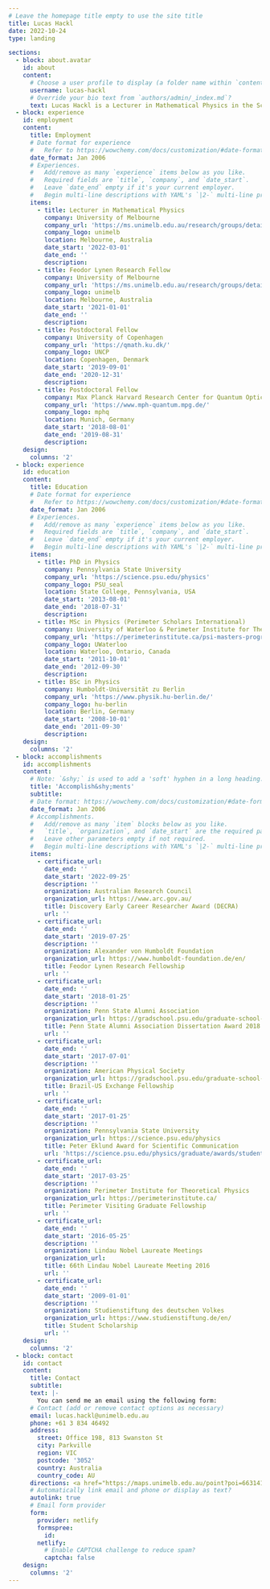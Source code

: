 ```yaml
---
# Leave the homepage title empty to use the site title
title: Lucas Hackl
date: 2022-10-24
type: landing

sections:
  - block: about.avatar
    id: about
    content:
      # Choose a user profile to display (a folder name within `content/authors/`)
      username: lucas-hackl
      # Override your bio text from `authors/admin/_index.md`?
      text: Lucas Hackl is a Lecturer in Mathematical Physics in the School of Mathematics and Statistics at the University of Melbourne. He is currently funded through a Feodor Lynen Research Fellowship of the Alexander von Humboldt Foundation. He is part of the <a href="https://ms.unimelb.edu.au/research/groups/details?gid=18%22">Mathematical Physics Research Group</a>.
  - block: experience
    id: employment
    content:
      title: Employment
      # Date format for experience
      #   Refer to https://wowchemy.com/docs/customization/#date-format
      date_format: Jan 2006
      # Experiences.
      #   Add/remove as many `experience` items below as you like.
      #   Required fields are `title`, `company`, and `date_start`.
      #   Leave `date_end` empty if it's your current employer.
      #   Begin multi-line descriptions with YAML's `|2-` multi-line prefix.
      items:
        - title: Lecturer in Mathematical Physics
          company: University of Melbourne
          company_url: 'https://ms.unimelb.edu.au/research/groups/details?gid=18%22'
          company_logo: unimelb
          location: Melbourne, Australia
          date_start: '2022-03-01'
          date_end: ''
          description: 
        - title: Feodor Lynen Research Fellow
          company: University of Melbourne
          company_url: 'https://ms.unimelb.edu.au/research/groups/details?gid=18%22'
          company_logo: unimelb
          location: Melbourne, Australia
          date_start: '2021-01-01'
          date_end: ''
          description: 
        - title: Postdoctoral Fellow
          company: University of Copenhagen
          company_url: 'https://qmath.ku.dk/'
          company_logo: UNCP
          location: Copenhagen, Denmark
          date_start: '2019-09-01'
          date_end: '2020-12-31'
          description: 
        - title: Postdoctoral Fellow
          company: Max Planck Harvard Research Center for Quantum Optics
          company_url: 'https://www.mph-quantum.mpg.de/'
          company_logo: mphq
          location: Munich, Germany
          date_start: '2018-08-01'
          date_end: '2019-08-31'
          description:
    design:
      columns: '2'
  - block: experience
    id: education
    content:
      title: Education
      # Date format for experience
      #   Refer to https://wowchemy.com/docs/customization/#date-format
      date_format: Jan 2006
      # Experiences.
      #   Add/remove as many `experience` items below as you like.
      #   Required fields are `title`, `company`, and `date_start`.
      #   Leave `date_end` empty if it's your current employer.
      #   Begin multi-line descriptions with YAML's `|2-` multi-line prefix.
      items:
        - title: PhD in Physics
          company: Pennsylvania State University
          company_url: 'https://science.psu.edu/physics'
          company_logo: PSU_seal
          location: State College, Pennsylvania, USA
          date_start: '2013-08-01'
          date_end: '2018-07-31'
          description: 
        - title: MSc in Physics (Perimeter Scholars International)
          company: University of Waterloo & Perimeter Institute for Theoretical Physics
          company_url: 'https://perimeterinstitute.ca/psi-masters-program'
          company_logo: UWaterloo
          location: Waterloo, Ontario, Canada
          date_start: '2011-10-01'
          date_end: '2012-09-30'
          description: 
        - title: BSc in Physics
          company: Humboldt-Universität zu Berlin
          company_url: 'https://www.physik.hu-berlin.de/'
          company_logo: hu-berlin
          location: Berlin, Germany
          date_start: '2008-10-01'
          date_end: '2011-09-30'
          description:
    design:
      columns: '2'
  - block: accomplishments
    id: accomplishments
    content:
      # Note: `&shy;` is used to add a 'soft' hyphen in a long heading.
      title: 'Accomplish&shy;ments'
      subtitle:
      # Date format: https://wowchemy.com/docs/customization/#date-format
      date_format: Jan 2006
      # Accomplishments.
      #   Add/remove as many `item` blocks below as you like.
      #   `title`, `organization`, and `date_start` are the required parameters.
      #   Leave other parameters empty if not required.
      #   Begin multi-line descriptions with YAML's `|2-` multi-line prefix.
      items:
        - certificate_url:
          date_end: ''
          date_start: '2022-09-25'
          description: ''
          organization: Australian Research Council
          organization_url: https://www.arc.gov.au/
          title: Discovery Early Career Researcher Award (DECRA)
          url: ''
        - certificate_url: 
          date_end: ''
          date_start: '2019-07-25'
          description: ''
          organization: Alexander von Humboldt Foundation
          organization_url: https://www.humboldt-foundation.de/en/
          title: Feodor Lynen Research Fellowship
          url: ''
        - certificate_url: 
          date_end: ''
          date_start: '2018-01-25'
          description: ''
          organization: Penn State Alumni Association
          organization_url: https://gradschool.psu.edu/graduate-school-funding/programs/aada/
          title: Penn State Alumni Association Dissertation Award 2018
          url: ''
        - certificate_url: 
          date_end: ''
          date_start: '2017-07-01'
          description: ''
          organization: American Physical Society
          organization_url: https://gradschool.psu.edu/graduate-school-funding/programs/aada/
          title: Brazil-US Exchange Fellowship
          url: ''
        - certificate_url: 
          date_end: ''
          date_start: '2017-01-25'
          description: ''
          organization: Pennsylvania State University
          organization_url: https://science.psu.edu/physics
          title: Peter Eklund Award for Scientific Communication
          url: 'https://science.psu.edu/physics/graduate/awards/student-research-awards'
        - certificate_url:
          date_end: ''
          date_start: '2017-03-25'
          description: ''
          organization: Perimeter Institute for Theoretical Physics
          organization_url: https://perimeterinstitute.ca/
          title: Perimeter Visiting Graduate Fellowship
          url: ''
        - certificate_url: 
          date_end: ''
          date_start: '2016-05-25'
          description: ''
          organization: Lindau Nobel Laureate Meetings
          organization_url: 
          title: 66th Lindau Nobel Laureate Meeting 2016
          url: ''
        - certificate_url: 
          date_end: ''
          date_start: '2009-01-01'
          description: ''
          organization: Studienstiftung des deutschen Volkes
          organization_url: https://www.studienstiftung.de/en/
          title: Student Scholarship
          url: ''
    design:
      columns: '2'
  - block: contact
    id: contact
    content:
      title: Contact
      subtitle:
      text: |-
        You can send me an email using the following form:
      # Contact (add or remove contact options as necessary)
      email: lucas.hackl@unimelb.edu.au
      phone: +61 3 834 46492
      address:
        street: Office 198, 813 Swanston St
        city: Parkville
        region: VIC
        postcode: '3052'
        country: Australia
        country_code: AU
      directions: <a href="https://maps.unimelb.edu.au/point?poi=663141" target="_blank">see directions</a>
      # Automatically link email and phone or display as text?
      autolink: true
      # Email form provider
      form:
        provider: netlify
        formspree:
          id:
        netlify:
          # Enable CAPTCHA challenge to reduce spam?
          captcha: false
    design:
      columns: '2'
---
```

